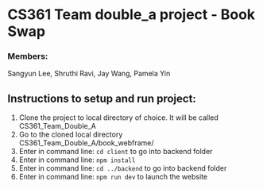 
# CS361 Team double_a project - Book Swap
### Members: 
Sangyun Lee,
Shruthi Ravi,
Jay Wang,
Pamela Yin


## Instructions to setup and run project:
1. Clone the project to local directory of choice. It will be called CS361_Team_Double_A
2. Go to the cloned local directory CS361_Team_Double_A/book_webframe/<br>
3. Enter in command line: `cd client` to go into backend folder <br>
4. Enter in command line: `npm install`<br>
5. Enter in command line: `cd ../backend` to go into backend folder <br>
6. Enter in command line: `npm run dev` to launch the website<br>


<!--
### Alternative in case above instructions don't work:<br>
1. In command line navigate to a NEW folder where you would like to run the website from.
    A. Enter in terminal:  
       npx create-react-app double_a_app (double_a_app will be the folder to run the website from).
2. Now, copy ALL the files located in the CLONED directory (CS361_Team_Double_A/book_webframe), into the newly created folder “double_a_app/” (the copied files SHOULD CONSIST OF public directory, src directory, .gitignore, README.md and package.json). This will replace the src and public directory that was created automatically when creating the react-app, and replace it with our files.
3. Make sure you are still in folder double_a_app/
4. In command line type `npm install`. After it is done, please type these line by line.<br>
    A. `npm install react-bootstrap bootstrap`<br>
    B. `npm install react-router-dom`<br>
    C. `npm install --save reactstrap react react-dom`<br>
5. Again make sure to still be in folder double_a_app/
6. Enter in command line: `npm start` (to launch the website)
-->
